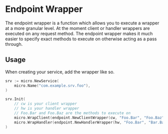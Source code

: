 # Endpoint Wrapper

The endpoint wrapper is a function which allows you to execute a wrapper at a more granular level. 
At the moment client or handler wrappers are executed on any request method. The endpoint wrapper 
makes it much easier to specify exact methods to execute on otherwise acting as a pass through.

## Usage

When creating your service, add the wrapper like so.

```go
srv := micro.NewService(
	micro.Name("com.example.srv.foo"),
)

srv.Init(
	// cw is your client wrapper
	// hw is your handler wrapper
	// Foo.Bar and Foo.Baz are the methods to execute on
	micro.WrapClient(endpoint.NewClientWrapper(cw, "Foo.Bar", "Foo.Baz"))
	micro.WrapHandler(endpoint.NewHandlerWrapper(hw, "Foo.Bar", "Bar.Baz", "Debug.Health")),
)

```
